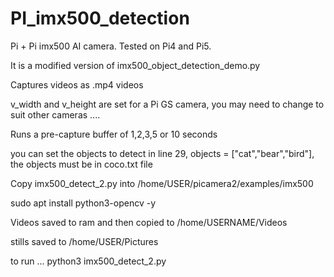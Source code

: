 # PI_imx500_detection

Pi + Pi imx500 AI camera. Tested on Pi4 and Pi5.

It is a modified version of imx500_object_detection_demo.py

Captures videos as .mp4 videos

v_width and v_height are set for a Pi GS camera, you may need to change to suit other cameras ....

Runs a pre-capture buffer of 1,2,3,5 or 10 seconds

you can set the objects to detect in line 29, objects = ["cat","bear","bird"], the objects must be in coco.txt file

Copy imx500_detect_2.py into /home/USER/picamera2/examples/imx500

sudo apt install python3-opencv -y

Videos saved to ram and then copied to /home/USERNAME/Videos

stills saved to /home/USER/Pictures

to run ... python3 imx500_detect_2.py
